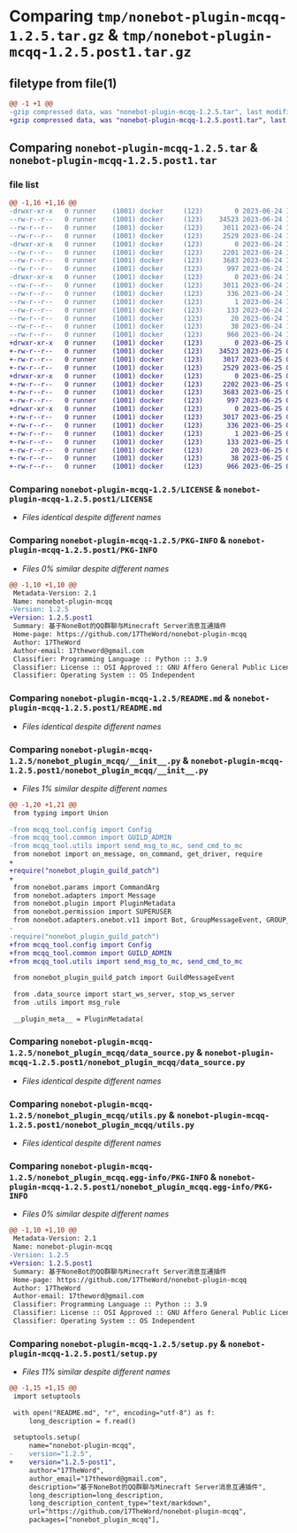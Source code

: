# Comparing `tmp/nonebot-plugin-mcqq-1.2.5.tar.gz` & `tmp/nonebot-plugin-mcqq-1.2.5.post1.tar.gz`

## filetype from file(1)

```diff
@@ -1 +1 @@
-gzip compressed data, was "nonebot-plugin-mcqq-1.2.5.tar", last modified: Sat Jun 24 12:41:29 2023, max compression
+gzip compressed data, was "nonebot-plugin-mcqq-1.2.5.post1.tar", last modified: Sun Jun 25 05:26:49 2023, max compression
```

## Comparing `nonebot-plugin-mcqq-1.2.5.tar` & `nonebot-plugin-mcqq-1.2.5.post1.tar`

### file list

```diff
@@ -1,16 +1,16 @@
-drwxr-xr-x   0 runner    (1001) docker     (123)        0 2023-06-24 12:41:29.519236 nonebot-plugin-mcqq-1.2.5/
--rw-r--r--   0 runner    (1001) docker     (123)    34523 2023-06-24 12:41:23.000000 nonebot-plugin-mcqq-1.2.5/LICENSE
--rw-r--r--   0 runner    (1001) docker     (123)     3011 2023-06-24 12:41:29.519236 nonebot-plugin-mcqq-1.2.5/PKG-INFO
--rw-r--r--   0 runner    (1001) docker     (123)     2529 2023-06-24 12:41:23.000000 nonebot-plugin-mcqq-1.2.5/README.md
-drwxr-xr-x   0 runner    (1001) docker     (123)        0 2023-06-24 12:41:29.519236 nonebot-plugin-mcqq-1.2.5/nonebot_plugin_mcqq/
--rw-r--r--   0 runner    (1001) docker     (123)     2201 2023-06-24 12:41:23.000000 nonebot-plugin-mcqq-1.2.5/nonebot_plugin_mcqq/__init__.py
--rw-r--r--   0 runner    (1001) docker     (123)     3683 2023-06-24 12:41:23.000000 nonebot-plugin-mcqq-1.2.5/nonebot_plugin_mcqq/data_source.py
--rw-r--r--   0 runner    (1001) docker     (123)      997 2023-06-24 12:41:23.000000 nonebot-plugin-mcqq-1.2.5/nonebot_plugin_mcqq/utils.py
-drwxr-xr-x   0 runner    (1001) docker     (123)        0 2023-06-24 12:41:29.519236 nonebot-plugin-mcqq-1.2.5/nonebot_plugin_mcqq.egg-info/
--rw-r--r--   0 runner    (1001) docker     (123)     3011 2023-06-24 12:41:29.000000 nonebot-plugin-mcqq-1.2.5/nonebot_plugin_mcqq.egg-info/PKG-INFO
--rw-r--r--   0 runner    (1001) docker     (123)      336 2023-06-24 12:41:29.000000 nonebot-plugin-mcqq-1.2.5/nonebot_plugin_mcqq.egg-info/SOURCES.txt
--rw-r--r--   0 runner    (1001) docker     (123)        1 2023-06-24 12:41:29.000000 nonebot-plugin-mcqq-1.2.5/nonebot_plugin_mcqq.egg-info/dependency_links.txt
--rw-r--r--   0 runner    (1001) docker     (123)      133 2023-06-24 12:41:29.000000 nonebot-plugin-mcqq-1.2.5/nonebot_plugin_mcqq.egg-info/requires.txt
--rw-r--r--   0 runner    (1001) docker     (123)       20 2023-06-24 12:41:29.000000 nonebot-plugin-mcqq-1.2.5/nonebot_plugin_mcqq.egg-info/top_level.txt
--rw-r--r--   0 runner    (1001) docker     (123)       38 2023-06-24 12:41:29.519236 nonebot-plugin-mcqq-1.2.5/setup.cfg
--rw-r--r--   0 runner    (1001) docker     (123)      960 2023-06-24 12:41:23.000000 nonebot-plugin-mcqq-1.2.5/setup.py
+drwxr-xr-x   0 runner    (1001) docker     (123)        0 2023-06-25 05:26:49.189223 nonebot-plugin-mcqq-1.2.5.post1/
+-rw-r--r--   0 runner    (1001) docker     (123)    34523 2023-06-25 05:26:43.000000 nonebot-plugin-mcqq-1.2.5.post1/LICENSE
+-rw-r--r--   0 runner    (1001) docker     (123)     3017 2023-06-25 05:26:49.189223 nonebot-plugin-mcqq-1.2.5.post1/PKG-INFO
+-rw-r--r--   0 runner    (1001) docker     (123)     2529 2023-06-25 05:26:43.000000 nonebot-plugin-mcqq-1.2.5.post1/README.md
+drwxr-xr-x   0 runner    (1001) docker     (123)        0 2023-06-25 05:26:49.189223 nonebot-plugin-mcqq-1.2.5.post1/nonebot_plugin_mcqq/
+-rw-r--r--   0 runner    (1001) docker     (123)     2202 2023-06-25 05:26:43.000000 nonebot-plugin-mcqq-1.2.5.post1/nonebot_plugin_mcqq/__init__.py
+-rw-r--r--   0 runner    (1001) docker     (123)     3683 2023-06-25 05:26:43.000000 nonebot-plugin-mcqq-1.2.5.post1/nonebot_plugin_mcqq/data_source.py
+-rw-r--r--   0 runner    (1001) docker     (123)      997 2023-06-25 05:26:43.000000 nonebot-plugin-mcqq-1.2.5.post1/nonebot_plugin_mcqq/utils.py
+drwxr-xr-x   0 runner    (1001) docker     (123)        0 2023-06-25 05:26:49.189223 nonebot-plugin-mcqq-1.2.5.post1/nonebot_plugin_mcqq.egg-info/
+-rw-r--r--   0 runner    (1001) docker     (123)     3017 2023-06-25 05:26:49.000000 nonebot-plugin-mcqq-1.2.5.post1/nonebot_plugin_mcqq.egg-info/PKG-INFO
+-rw-r--r--   0 runner    (1001) docker     (123)      336 2023-06-25 05:26:49.000000 nonebot-plugin-mcqq-1.2.5.post1/nonebot_plugin_mcqq.egg-info/SOURCES.txt
+-rw-r--r--   0 runner    (1001) docker     (123)        1 2023-06-25 05:26:49.000000 nonebot-plugin-mcqq-1.2.5.post1/nonebot_plugin_mcqq.egg-info/dependency_links.txt
+-rw-r--r--   0 runner    (1001) docker     (123)      133 2023-06-25 05:26:49.000000 nonebot-plugin-mcqq-1.2.5.post1/nonebot_plugin_mcqq.egg-info/requires.txt
+-rw-r--r--   0 runner    (1001) docker     (123)       20 2023-06-25 05:26:49.000000 nonebot-plugin-mcqq-1.2.5.post1/nonebot_plugin_mcqq.egg-info/top_level.txt
+-rw-r--r--   0 runner    (1001) docker     (123)       38 2023-06-25 05:26:49.189223 nonebot-plugin-mcqq-1.2.5.post1/setup.cfg
+-rw-r--r--   0 runner    (1001) docker     (123)      966 2023-06-25 05:26:43.000000 nonebot-plugin-mcqq-1.2.5.post1/setup.py
```

### Comparing `nonebot-plugin-mcqq-1.2.5/LICENSE` & `nonebot-plugin-mcqq-1.2.5.post1/LICENSE`

 * *Files identical despite different names*

### Comparing `nonebot-plugin-mcqq-1.2.5/PKG-INFO` & `nonebot-plugin-mcqq-1.2.5.post1/PKG-INFO`

 * *Files 0% similar despite different names*

```diff
@@ -1,10 +1,10 @@
 Metadata-Version: 2.1
 Name: nonebot-plugin-mcqq
-Version: 1.2.5
+Version: 1.2.5.post1
 Summary: 基于NoneBot的QQ群聊与Minecraft Server消息互通插件
 Home-page: https://github.com/17TheWord/nonebot-plugin-mcqq
 Author: 17TheWord
 Author-email: 17theword@gmail.com
 Classifier: Programming Language :: Python :: 3.9
 Classifier: License :: OSI Approved :: GNU Affero General Public License v3
 Classifier: Operating System :: OS Independent
```

### Comparing `nonebot-plugin-mcqq-1.2.5/README.md` & `nonebot-plugin-mcqq-1.2.5.post1/README.md`

 * *Files identical despite different names*

### Comparing `nonebot-plugin-mcqq-1.2.5/nonebot_plugin_mcqq/__init__.py` & `nonebot-plugin-mcqq-1.2.5.post1/nonebot_plugin_mcqq/__init__.py`

 * *Files 1% similar despite different names*

```diff
@@ -1,20 +1,21 @@
 from typing import Union
 
-from mcqq_tool.config import Config
-from mcqq_tool.common import GUILD_ADMIN
-from mcqq_tool.utils import send_msg_to_mc, send_cmd_to_mc
 from nonebot import on_message, on_command, get_driver, require
+
+require("nonebot_plugin_guild_patch")
+
 from nonebot.params import CommandArg
 from nonebot.adapters import Message
 from nonebot.plugin import PluginMetadata
 from nonebot.permission import SUPERUSER
 from nonebot.adapters.onebot.v11 import Bot, GroupMessageEvent, GROUP_ADMIN, GROUP_OWNER
-
-require("nonebot_plugin_guild_patch")
+from mcqq_tool.config import Config
+from mcqq_tool.common import GUILD_ADMIN
+from mcqq_tool.utils import send_msg_to_mc, send_cmd_to_mc
 
 from nonebot_plugin_guild_patch import GuildMessageEvent
 
 from .data_source import start_ws_server, stop_ws_server
 from .utils import msg_rule
 
 __plugin_meta__ = PluginMetadata(
```

### Comparing `nonebot-plugin-mcqq-1.2.5/nonebot_plugin_mcqq/data_source.py` & `nonebot-plugin-mcqq-1.2.5.post1/nonebot_plugin_mcqq/data_source.py`

 * *Files identical despite different names*

### Comparing `nonebot-plugin-mcqq-1.2.5/nonebot_plugin_mcqq/utils.py` & `nonebot-plugin-mcqq-1.2.5.post1/nonebot_plugin_mcqq/utils.py`

 * *Files identical despite different names*

### Comparing `nonebot-plugin-mcqq-1.2.5/nonebot_plugin_mcqq.egg-info/PKG-INFO` & `nonebot-plugin-mcqq-1.2.5.post1/nonebot_plugin_mcqq.egg-info/PKG-INFO`

 * *Files 0% similar despite different names*

```diff
@@ -1,10 +1,10 @@
 Metadata-Version: 2.1
 Name: nonebot-plugin-mcqq
-Version: 1.2.5
+Version: 1.2.5.post1
 Summary: 基于NoneBot的QQ群聊与Minecraft Server消息互通插件
 Home-page: https://github.com/17TheWord/nonebot-plugin-mcqq
 Author: 17TheWord
 Author-email: 17theword@gmail.com
 Classifier: Programming Language :: Python :: 3.9
 Classifier: License :: OSI Approved :: GNU Affero General Public License v3
 Classifier: Operating System :: OS Independent
```

### Comparing `nonebot-plugin-mcqq-1.2.5/setup.py` & `nonebot-plugin-mcqq-1.2.5.post1/setup.py`

 * *Files 11% similar despite different names*

```diff
@@ -1,15 +1,15 @@
 import setuptools
 
 with open("README.md", "r", encoding="utf-8") as f:
     long_description = f.read()
 
 setuptools.setup(
     name="nonebot-plugin-mcqq",
-    version="1.2.5",
+    version="1.2.5-post1",
     author="17TheWord",
     author_email="17theword@gmail.com",
     description="基于NoneBot的QQ群聊与Minecraft Server消息互通插件",
     long_description=long_description,
     long_description_content_type="text/markdown",
     url="https://github.com/17TheWord/nonebot-plugin-mcqq",
     packages=["nonebot_plugin_mcqq"],
```

